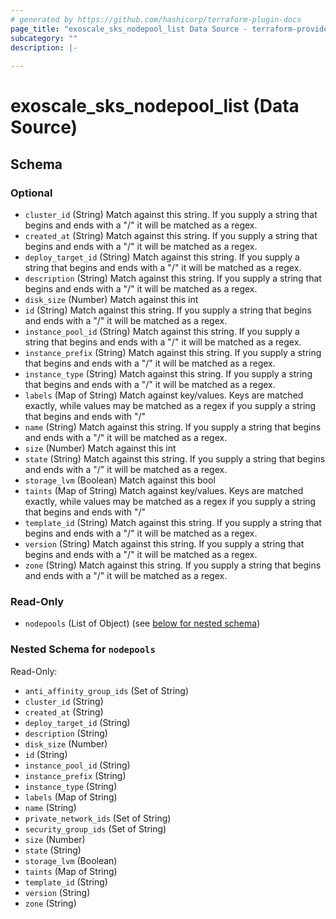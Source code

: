 ```yaml
---
# generated by https://github.com/hashicorp/terraform-plugin-docs
page_title: "exoscale_sks_nodepool_list Data Source - terraform-provider-exoscale"
subcategory: ""
description: |-
  
---
```


# exoscale_sks_nodepool_list (Data Source)





<!-- schema generated by tfplugindocs -->
## Schema

### Optional

- `cluster_id` (String) Match against this string. If you supply a string that begins and ends with a "/" it will be matched as a regex.
- `created_at` (String) Match against this string. If you supply a string that begins and ends with a "/" it will be matched as a regex.
- `deploy_target_id` (String) Match against this string. If you supply a string that begins and ends with a "/" it will be matched as a regex.
- `description` (String) Match against this string. If you supply a string that begins and ends with a "/" it will be matched as a regex.
- `disk_size` (Number) Match against this int
- `id` (String) Match against this string. If you supply a string that begins and ends with a "/" it will be matched as a regex.
- `instance_pool_id` (String) Match against this string. If you supply a string that begins and ends with a "/" it will be matched as a regex.
- `instance_prefix` (String) Match against this string. If you supply a string that begins and ends with a "/" it will be matched as a regex.
- `instance_type` (String) Match against this string. If you supply a string that begins and ends with a "/" it will be matched as a regex.
- `labels` (Map of String) Match against key/values. Keys are matched exactly, while values may be matched as a regex if you supply a string that begins and ends with "/"
- `name` (String) Match against this string. If you supply a string that begins and ends with a "/" it will be matched as a regex.
- `size` (Number) Match against this int
- `state` (String) Match against this string. If you supply a string that begins and ends with a "/" it will be matched as a regex.
- `storage_lvm` (Boolean) Match against this bool
- `taints` (Map of String) Match against key/values. Keys are matched exactly, while values may be matched as a regex if you supply a string that begins and ends with "/"
- `template_id` (String) Match against this string. If you supply a string that begins and ends with a "/" it will be matched as a regex.
- `version` (String) Match against this string. If you supply a string that begins and ends with a "/" it will be matched as a regex.
- `zone` (String) Match against this string. If you supply a string that begins and ends with a "/" it will be matched as a regex.

### Read-Only

- `nodepools` (List of Object) (see [below for nested schema](#nestedatt--nodepools))

<a id="nestedatt--nodepools"></a>
### Nested Schema for `nodepools`

Read-Only:

- `anti_affinity_group_ids` (Set of String)
- `cluster_id` (String)
- `created_at` (String)
- `deploy_target_id` (String)
- `description` (String)
- `disk_size` (Number)
- `id` (String)
- `instance_pool_id` (String)
- `instance_prefix` (String)
- `instance_type` (String)
- `labels` (Map of String)
- `name` (String)
- `private_network_ids` (Set of String)
- `security_group_ids` (Set of String)
- `size` (Number)
- `state` (String)
- `storage_lvm` (Boolean)
- `taints` (Map of String)
- `template_id` (String)
- `version` (String)
- `zone` (String)


